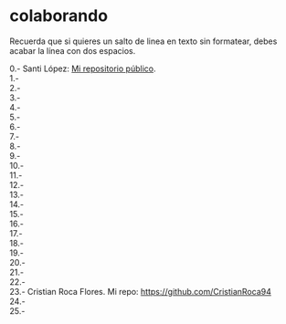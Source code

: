 # colaborando

Recuerda que si quieres un salto de linea en texto sin formatear, debes acabar la línea con dos espacios.  


0.-  Santi López: [Mi repositorio público](https://github.com/srlopez/).  
1.-  
2.-  
3.-  
4.-  
5.-  
6.-  
7.-  
8.-  
9.-  
10.-  
11.-  
12.-  
13.-  
14.-  
15.-  
16.-  
17.-  
18.-  
19.-  
20.-  
21.-  
22.-  
23.-  Cristian Roca Flores. Mi repo: https://github.com/CristianRoca94  
24.-  
25.-  
